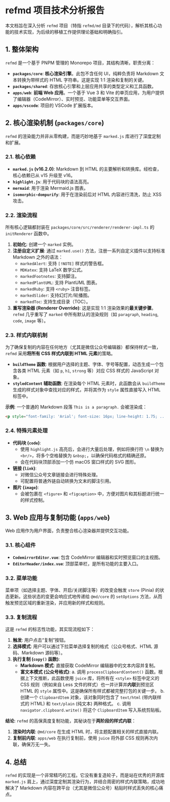 # refmd 项目技术分析报告

本文档旨在深入分析 `refmd` 项目（特指 `refmd/md` 目录下的代码），解析其核心功能的技术实现，为后续的移植工作提供理论基础和明确指引。

## 1. 整体架构

`refmd` 是一个基于 PNPM 管理的 Monorepo 项目，其结构清晰，职责分离：

- **`packages/core`**: **核心渲染引擎**。此包不含任何 UI，纯粹负责将 Markdown 文本转换为带样式的 HTML 字符串。这是实现 1:1 渲染和复制的关键。
- **`packages/shared`**: 存放核心引擎和上层应用共享的类型定义和工具函数。
- **`apps/web`**: **前端 Web 应用**。一个基于 Vue 3 和 Vite 的单页应用，为用户提供了编辑器（CodeMirror）、实时预览、功能菜单等交互界面。
- **`apps/vscode`**: 项目的 VSCode 扩展版本。

## 2. 核心渲染机制 (`packages/core`)

`refmd` 的渲染能力并非从零构建，而是巧妙地基于 `marked.js` 库进行了深度定制和扩展。

### 2.1. 核心依赖

- **`marked.js` (v16.2.0)**: Markdown 到 HTML 的主要解析和转换库。经检查，核心依赖已从 v15 升级至 v16。
- **`highlight.js`**: 用于代码块的语法高亮。
- **`mermaid`**: 用于渲染 Mermaid.js 图表。
- **`isomorphic-dompurify`**: 用于在渲染前后对 HTML 内容进行清洗，防止 XSS 攻击。

### 2.2. 渲染流程

所有核心逻辑都封装在 `packages/core/src/renderer/renderer-impl.ts` 的 `initRenderer` 函数中。

1.  **初始化**: 创建一个 `marked` 实例。
2.  **注册自定义扩展**: 通过 `marked.use()` 方法，注册一系列自定义插件以支持标准 Markdown 之外的语法：
    - `markedAlert`: 支持 `[!NOTE]` 样式的警告框。
    - `MDKatex`: 支持 LaTeX 数学公式。
    - `markedFootnotes`: 支持脚注。
    - `markedPlantUML`: 支持 PlantUML 图表。
    - `markedRuby`: 支持 `<ruby>` 注音标签。
    - `markedSlider`: 支持幻灯片/轮播图。
    - `markedToc`: 支持生成目录（TOC）。
3.  **重写渲染器 (Renderer Override)**: 这是实现 1:1 渲染效果的**最关键步骤**。`refmd` 几乎重写了 `marked` 中所有默认的渲染规则（如 `paragraph`, `heading`, `code`, `image` 等）。

### 2.3. 样式内联机制

为了确保复制的内容在任何地方（尤其是微信公众号编辑器）都保持样式一致，`refmd` 采用**将所有 CSS 样式内联到 HTML 元素**的策略。

- **`buildTheme` 函数**: 根据用户选择的主题、字体、字号等配置，动态生成一个包含各类 HTML 元素（如 `p`, `h1`, `strong` 等）对应 CSS 样式的 JavaScript 对象。
- **`styledContent` 辅助函数**: 在渲染每个 HTML 元素时，此函数会从 `buildTheme` 生成的样式对象中查找对应的样式，并将其作为 `style` 属性直接写入 HTML 标签中。

**示例**:
一个普通的 Markdown 段落 `This is a paragraph.` 会被渲染成：
```html
<p style="font-family: 'Arial'; font-size: 16px; line-height: 1.75; ...">This is a paragraph.</p>
```

### 2.4. 特殊元素处理

- **代码块 (`code`)**:
    - 使用 `highlight.js` 高亮后，会进行大量后处理，例如将换行符 `\n` 替换为 `<br/>`，将多个空格替换为 `&nbsp;`，以确保代码格式的精确还原。
    - 会在代码块顶部添加一个仿 macOS 窗口样式的 SVG 图形。
- **链接 (`link`)**:
    - 对微信公众号文章链接会进行特殊处理。
    - 可配置将普通外链自动转换为文末的脚注引用。
- **图片 (`image`)**:
    - 会被包裹在 `<figure>` 和 `<figcaption>` 中，方便对图片和其标题进行统一的样式控制。

## 3. Web 应用与复制功能 (`apps/web`)

Web 应用作为用户界面，负责整合核心渲染器并提供交互功能。

### 3.1. 核心组件

- **`CodemirrorEditor.vue`**: 包含 CodeMirror 编辑器和实时预览窗口的主视图。
- **`EditorHeader/index.vue`**: 顶部菜单栏，是所有功能的主要入口。

### 3.2. 菜单功能

菜单项（如选择主题、字体、开启/关闭脚注等）的改变会触发 `store` (Pinia) 的状态更新。这些状态的变更会响应式地传递给 `@md/core` 的 `setOptions` 方法，从而触发预览区域的重新渲染，并应用新的样式和规则。

### 3.3. 复制流程

这是 `refmd` 的标志性功能，其实现流程如下：

1.  **触发**: 用户点击“复制”按钮。
2.  **选择模式**: 用户可以通过下拉菜单选择复制的格式（公众号格式、HTML 源码、Markdown 源码等）。
3.  **执行复制 (`copy()` 函数)**:
    - **Markdown 模式**: 直接获取 CodeMirror 编辑器中的文本内容并复制。
    - **富文本模式 (公众号格式)**:
        a.  调用 `processClipboardContent()` 函数。根据上下文推断，此函数使用 `juice` 库，将所有在 `<style>` 标签中定义的 CSS 规则（例如来自 Less 文件的样式）也一并计算并**内联**到预览区 HTML 的 `style` 属性中。这是确保所有样式都被完整打包的关键一步。
        b.  创建一个 `ClipboardItem` 对象，该对象同时包含了 `text/html` (带内联样式的 HTML) 和 `text/plain` (纯文本) 两种格式。
        c.  调用 `navigator.clipboard.write()` 将这个 `ClipboardItem` 写入系统剪贴板。

**结论**: `refmd` 的高保真度复制功能，其秘诀在于**两阶段的样式内联**：
1.  **渲染时内联**: `@md/core` 在生成 HTML 时，将主题配置相关的样式直接内联。
2.  **复制前内联**: `apps/web` 在执行复制前，使用 `juice` 将外部 CSS 规则再次内联，确保万无一失。

## 4. 总结

`refmd` 的实现是一个非常精巧的工程。它没有重复造轮子，而是站在优秀的开源库 `marked.js` 肩上，通过深度定制其渲染行为，并结合周密的样式内联策略，成功地解决了 Markdown 内容在跨平台（尤其是微信公众号）粘贴时样式丢失的核心痛点。